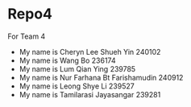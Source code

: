 # Repo4
For Team 4

* My name is Cheryn Lee Shueh Yin 240102
* My name is Wang Bo 236174
* My name is Lum Qian Ying 239785
* My name is Nur Farhana Bt Farishamudin 240912
* My name is Leong Shye Li 239527
* My name is Tamilarasi Jayasangar 239281
